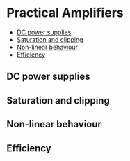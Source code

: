 # Practical Amplifiers <!-- omit in toc -->

- [DC power supplies](#dc-power-supplies)
- [Saturation and clipping](#saturation-and-clipping)
- [Non-linear behaviour](#non-linear-behaviour)
- [Efficiency](#efficiency)

## DC power supplies

## Saturation and clipping

## Non-linear behaviour

## Efficiency